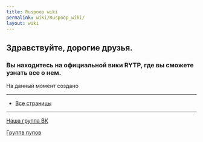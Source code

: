```yaml
---
title: Ruspoop wiki
permalink: wiki/Ruspoop_wiki/
layout: wiki
---
```


## **Здравствуйте, дорогие друзья.**

### Вы находитесь на официальной вики RYTP, где вы сможете узнать все о нем.

На данный момент создано [](Служебная:Allpages "wikilink")

------------------------------------------------------------------------

-   [Все страницы](http://ru.ruspoop.wikia.com/wiki/Служебная:AllPages)

------------------------------------------------------------------------

[Наша группа ВК](https://vk.com/ruspoopwiki)

[Группв пупов](https://vk.com/russianpoop)

